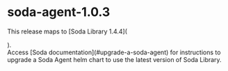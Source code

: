 # soda-agent-1.0.3

This release maps to \[Soda Library 1.4.4]\(

).\
Access \[Soda documentation]\(#upgrade-a-soda-agent) for instructions to upgrade a Soda Agent helm chart to use the latest version of Soda Library.
